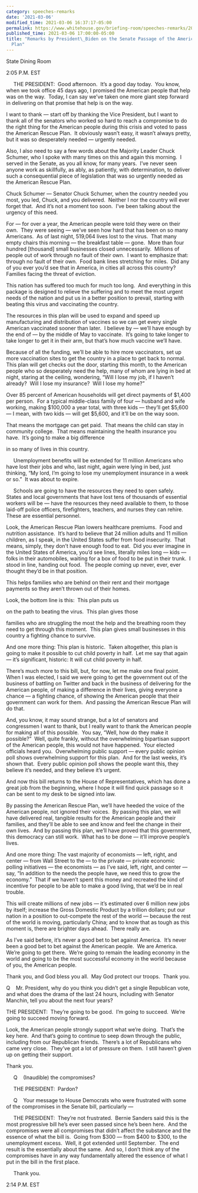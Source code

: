 ```yaml
---
category: speeches-remarks
date: '2021-03-06'
modified_time: 2021-03-06 16:37:17-05:00
permalink: https://www.whitehouse.gov/briefing-room/speeches-remarks/2021/03/06/remarks-by-president-biden-on-the-senate-passage-of-the-american-rescue-plan/
published_time: 2021-03-06 17:00:00-05:00
title: "Remarks by President\_Biden on the Senate Passage of the American Rescue\_\
  Plan"
---
```

 
State Dining Room

2:05 P.M. EST

     THE PRESIDENT:  Good afternoon.  It’s a good day today.  You know,
when we took office 45 days ago, I promised the American people that
help was on the way.  Today, I can say we’ve taken one more giant step
forward in delivering on that promise that help is on the way.

I want to thank — start off by thanking the Vice President, but I want
to thank all of the senators who worked so hard to reach a compromise to
do the right thing for the American people during this crisis and voted
to pass the American Rescue Plan.  It obviously wasn’t easy, it wasn’t
always pretty, but it was so desperately needed — urgently needed.

Also, I also need to say a few words about the Majority Leader Chuck
Schumer, who I spoke with many times on this and again this morning.  I
served in the Senate, as you all know, for many years.  I’ve never seen
anyone work as skillfully, as ably, as patiently, with determination, to
deliver such a consequential piece of legislation that was so urgently
needed as the American Rescue Plan.

Chuck Schumer — Senator Chuck Schumer, when the country needed you most,
you led, Chuck, and you delivered.  Neither I nor the country will ever
forget that.  And it’s not a moment too soon.  I’ve been talking about
the urgency of this need.

For — for over a year, the American people were told they were on their
own.  They were seeing — we’ve seen how hard that has been on so many
Americans.  As of last night, 519,064 lives lost to the virus.  That
many empty chairs this morning — the breakfast table — gone.  More than
four hundred \[thousand\] small businesses closed unnecessarily. 
Millions of people out of work through no fault of their own.  I want to
emphasize that: through no fault of their own.  Food bank lines
stretching for miles.  Did any of you ever you’d see that in America, in
cities all across this country?  Families facing the threat of eviction.

This nation has suffered too much for much too long.  And everything in
this package is designed to relieve the suffering and to meet the most
urgent needs of the nation and put us in a better position to prevail,
starting with beating this virus and vaccinating the country. 

The resources in this plan will be used to expand and speed up
manufacturing and distribution of vaccines so we can get every single
American vaccinated sooner than later.  I believe by — we’ll have enough
by the end of — by the middle of May to vaccinate.  It’s going to take
longer to take longer to get it in their arm, but that’s how much
vaccine we’ll have.

Because of all the funding, we’ll be able to hire more vaccinators, set
up more vaccination sites to get the country in a place to get back to
normal.  This plan will get checks out the door, starting this month, to
the American people who so desperately need the help, many of whom are
lying in bed at night, staring at the ceiling, wondering, “Will I lose
my job, if I haven’t already?  Will I lose my insurance?  Will I lose my
home?”

Over 85 percent of American households will get direct payments of
$1,400 per person.  For a typical middle-class family of four — husband
and wife working, making $100,000 a year total, with three kids —
they’ll get $5,600 — I mean, with two kids — will get $5,600, and it’ll
be on the way soon.

That means the mortgage can get paid.  That means the child can stay in
community college.  That means maintaining the health insurance you
have.  It’s going to make a big difference

in so many of lives in this country.

     Unemployment benefits will be extended for 11 million Americans who
have lost their jobs and who, last night, again were lying in bed, just
thinking, “My lord, I’m going to lose my unemployment insurance in a
week or so.”  It was about to expire.

     Schools are going to have the resources they need to open safely. 
States and local governments that have lost tens of thousands of
essential workers will be — have the resources they need available to
them, to those laid-off police officers, firefighters, teachers, and
nurses they can rehire.  These are essential personnel.

Look, the American Rescue Plan lowers healthcare premiums.  Food and
nutrition assistance.  It’s hard to believe that 24 million adults and
11 million children, as I speak, in the United States suffer from food
insecurity.  That means, simply, they don’t have enough food to eat. 
Did you ever imagine in the United States of America, you’d see lines,
literally miles long — kids — folks in their automobiles, waiting for a
box of food to be put in their trunk.  I stood in line, handing out
food.  The people coming up never, ever, ever thought they’d be in that
position. 

This helps families who are behind on their rent and their mortgage
payments so they aren’t thrown out of their homes. 

Look, the bottom line is this:  This plan puts us

on the path to beating the virus.  This plan gives those

families who are struggling the most the help and the breathing room
they need to get through this moment.  This plan gives small businesses
in this country a fighting chance to survive.

And one more thing: This plan is historic.  Taken altogether, this plan
is going to make it possible to cut child poverty in half.  Let me say
that again — it’s significant, historic: It will cut child poverty in
half.

There’s much more to this bill, but, for now, let me make one final
point.  When I was elected, I said we were going to get the government
out of the business of battling on Twitter and back in the business of
delivering for the American people, of making a difference in their
lives, giving everyone a chance — a fighting chance, of showing the
American people that their government can work for them.  And passing
the American Rescue Plan will do that.

And, you know, it may sound strange, but a lot of senators and
congressmen I want to thank, but I really want to thank the American
people for making all of this possible.  You say, “Well, how do they
make it possible?”  Well, quite frankly, without the overwhelming
bipartisan support of the American people, this would not have
happened.  Your elected officials heard you.  Overwhelming public
support — every public opinion poll shows overwhelming support for this
plan.  And for the last weeks, it’s shown that.  Every public opinion
poll shows the people want this, they believe it’s needed, and they
believe it’s urgent. 

And now this bill returns to the House of Representatives, which has
done a great job from the beginning, where I hope it will find quick
passage so it can be sent to my desk to be signed into law.

By passing the American Rescue Plan, we’ll have heeded the voice of the
American people, not ignored their voices.  By passing this plan, we
will have delivered real, tangible results for the American people and
their families, and they’ll be able to see and know and feel the change
in their own lives.  And by passing this plan, we’ll have proved that
this government, this democracy can still work.  What has to be done —
it’ll improve people’s lives.  

And one more thing: The vast majority of economists — left, right, and
center — from Wall Street to the — to the private — private economic
polling initiatives — the economists — as I’ve said, left, right, and
center — say, “In addition to the needs the people have, we need this to
grow the economy.”  That if we haven’t spent this money and recreated
the kind of incentive for people to be able to make a good living, that
we’d be in real trouble. 

This will create millions of new jobs — it’s estimated over 6 million
new jobs by itself; increase the Gross Domestic Product by a trillion
dollars; put our nation in a position to out-compete the rest of the
world — because the rest of the world is moving, particularly China; and
to know that as tough as this moment is, there are brighter days ahead. 
There really are. 

As I’ve said before, it’s never a good bet to bet against America.  It’s
never been a good bet to bet against the American people.  We are
America.  We’re going to get there.  We’re going to remain the leading
economy in the world and going to be the most successful economy in the
world because of you, the American people.

Thank you, and God bless you all.  May God protect our troops.  Thank
you.

Q    Mr. President, why do you think you didn’t get a single Republican
vote, and what does the drama of the last 24 hours, including with
Senator Manchin, tell you about the next four years?

THE PRESIDENT:  They’re going to be good.  I’m going to succeed.  We’re
going to succeed moving forward.

Look, the American people strongly support what we’re doing.  That’s the
key here.  And that’s going to continue to seep down through the public,
including from our Republican friends.  There’s a lot of Republicans who
came very close.  They’ve got a lot of pressure on them.  I still
haven’t given up on getting their support. 

Thank you.

     Q    (Inaudible) the compromises?

     THE PRESIDENT:  Pardon?

     Q    Your message to House Democrats who were frustrated with some
of the compromises in the Senate bill, particularly —

     THE PRESIDENT:  They’re not frustrated.  Bernie Sanders said this
is the most progressive bill he’s ever seen passed since he’s been
here.  And the compromises were all compromises that didn’t affect the
substance and the essence of what the bill is.  Going from $300 — from
$400 to $300, to the unemployment excess.  Well, it got extended until
September.  The end result is the essentially about the same.  And so, I
don’t think any of the compromises have in any way fundamentally altered
the essence of what I put in the bill in the first place.

     Thank you.

2:14 P.M. EST

